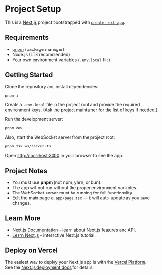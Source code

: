# Project Setup

This is a [Next.js](https://nextjs.org) project bootstrapped with [`create-next-app`](https://nextjs.org/docs/app/api-reference/cli/create-next-app).

## Requirements

- [pnpm](https://pnpm.io/) (package manager)
- Node.js (LTS recommended)
- Your own environment variables (`.env.local` file)

## Getting Started

Clone the repository and install dependencies:

```bash
pnpm i
```

Create a `.env.local` file in the project root and provide the required environment keys. (Ask the project maintainer for the list of keys if needed.)

Run the development server:

```bash
pnpm dev
```

Also, start the WebSocket server from the project root:

```bash
pnpm tsx ws/server.ts
```

Open [http://localhost:3000](http://localhost:3000) in your browser to see the app.

## Project Notes

- You must use **pnpm** (not npm, yarn, or bun).
- The app will not run without the proper environment variables.
- The WebSocket server must be running for full functionality.
- Edit the main page at `app/page.tsx` — it will auto-update as you save changes.

## Learn More

- [Next.js Documentation](https://nextjs.org/docs) - learn about Next.js features and API.
- [Learn Next.js](https://nextjs.org/learn) - interactive Next.js tutorial.

## Deploy on Vercel

The easiest way to deploy your Next.js app is with the [Vercel Platform](https://vercel.com/new).  
See the [Next.js deployment docs](https://nextjs.org/docs/app/building-your-application/deploying) for details.
